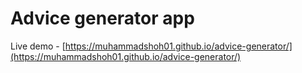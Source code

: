 #  Advice generator app

Live demo - [https://muhammadshoh01.github.io/advice-generator/](https://muhammadshoh01.github.io/advice-generator/)
